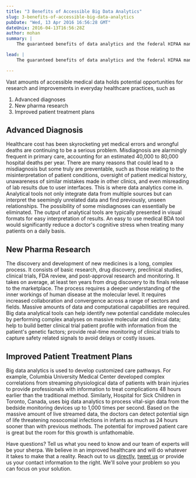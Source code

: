 ```yaml
---
title: "3 Benefits of Accessible Big Data Analytics"
slug: 3-benefits-of-accessible-big-data-analytics
pubDate: "Wed, 13 Apr 2016 16:56:28 GMT"
dateUnix: 2016-04-13T16:56:28Z
author: mohan
summary: |
    The guaranteed benefits of data analytics and the federal HIPAA mandates have been driving healthcare organizations to adopt EHR systems. However, large scale integration on a national level would be obviously optimal. Integrated healthcare systems provide a platform for performing advanced causation analyses and predictive modeling. 

lead: |
    The guaranteed benefits of data analytics and the federal HIPAA mandates have been driving healthcare organizations to adopt EHR systems. The transition from paper-based record keeping systems to EHRs not only improves the efficiency of record keeping but also allows rapid retrieval and analysis of patient medical history. It is clear that medical decisions supported by a large amount of easily accessible, real-time data are advantageous over ones based on anything less. More data equals more accurate and encompassing diagnoses. Currently, many of the electronic medical systems are integrated with their own respective hospital and, at best, their partners' systems. However, large scale integration on a national level would be obviously optimal. Integrated healthcare systems provide a platform for performing advanced causation analyses and predictive modeling. 

---
```


Vast amounts of accessible medical data holds potential opportunities for research and improvements in everyday healthcare practices, such as

1. Advanced diagnoses
2. New pharma research
3. Improved patient treatment plans

## Advanced Diagnosis

Healthcare cost has been skyrocketing yet medical errors and wrongful deaths are continuing to be a serious problem. Misdiagnosis are alarmingly frequent in primary care, accounting for an estimated 40,000 to 80,000 hospital deaths per year. There are many reasons that could lead to a misdiagnosis but some truly are preventable, such as those relating to the misinterpretation of patient conditions, oversight of patient medical history, unawareness of similar mistakes made in other clinics, and even misreading of lab results due to user interfaces. This is where data analytics come in. Analytical tools not only integrate data from multiple sources but can interpret the seemingly unrelated data and find previously, unseen relationships. The possibility of some misdiagnoses can essentially be eliminated. The output of analytical tools are typically presented in visual formats for easy interpretation of results. An easy to use medical BDA tool would significantly reduce a doctor's cognitive stress when treating many patients on a daily basis.

## New Pharma Research

The discovery and development of new medicines is a long, complex process. It consists of basic research, drug discovery, preclinical studies, clinical trials, FDA review, and post-approval research and monitoring. It takes on average, at least ten years from drug discovery to its finals release to the marketplace. The process requires a deeper understanding of the inner workings of human disease at the molecular level. It requires increased collaboration and convergence across a range of sectors and fields. Massive amounts of data and computational capabilities are required. Big data analytical tools can help identify new potential candidate molecules by performing complex analyses on massive molecular and clinical data; help to build better clinical trial patient profile with information from the patient's genetic factors; provide real-time monitoring of clinical trials to capture safety related signals to avoid delays or costly issues.

## Improved Patient Treatment Plans

Big data analytics is used to develop customized care pathways. For example, Columbia University Medical Center developed complex correlations from streaming physiological data of patients with brain injuries to provide professionals with information to treat complications 48 hours earlier than the traditional method. Similarly, Hospital for Sick Children in Toronto, Canada, uses big data analytics to process vital-sign data from the bedside monitoring devices up to 1,000 times per second. Based on the massive amount of live streamed data, the doctors can detect potential sign of life threatening nosocomial infections in infants as much as 24 hours sooner than with previous methods. The potential for improved patient care is great but the room for this growth is unfathomable.

Have questions? Tell us what you need to know and our team of experts will be your sherpa. We believe in an improved healthcare and will do whatever it takes to make that a reality. Reach out to us [directly][1], [tweet us][2] or provide us your contact information to the right. We'll solve your problem so you can focus on your solution.

[1]: mailto:hello%40catalyze.io
[2]: https://twitter.com/catalyzeio
